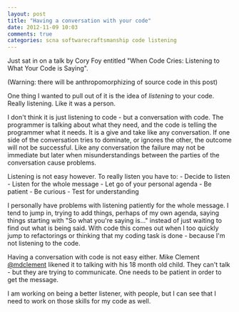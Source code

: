 ```yaml
---
layout: post
title: "Having a conversation with your code"
date: 2012-11-09 10:03
comments: true
categories: scna softwarecraftsmanship code listening
---
```


Just sat in on a talk by Cory Foy entitled "When Code Cries: Listening to What
Your Code is Saying".

(Warning: there will be anthropomorphizing of source code in this post)

One thing I wanted to pull out of it is the idea of *listening* to your code.
Really listening. Like it was a person. 

I don't think it is just listening to code - but a conversation with code. The
programmer is talking about what they need, and the code is telling the
programmer what it needs. It is a give and take like any conversation. If one
side of the conversation tries to dominate, or ignores the other, the outcome
will not be successful. Like any conversation the failure may not be immediate
but later when misunderstandings between the parties of the conversation cause
problems.

Listening is not easy however. To really listen you have to:
    - Decide to listen
    - Listen for the whole message
    - Let go of your personal agenda
    - Be patient
    - Be curious
    - Test for understanding

I personally have problems with listening patiently for the whole message.  I
tend to jump in, trying to add things, perhaps of my own agenda, saying things
starting with "So what you're saying is..." instead of just waiting to find
out what is being said. With code this comes out when I too quickly jump to
refactorings or thinking that my coding task is done - because I'm not
listening to the code.

Having a conversation with code is not easy either. Mike Clement
[@mdclement](https://twitter.com/mdclement) likened it to talking with his 18
month old child. They can't talk - but they are trying to communicate. One
needs to be patient in order to get the message.

I am working on being a better listener, with people, but I can see that I
need to work on those skills for my code as well.

